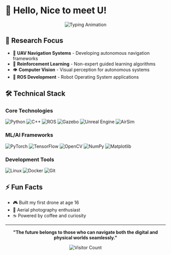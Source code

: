 # 👋 Hello, Nice to meet U!

<div align="center">
  <img src="https://readme-typing-svg.herokuapp.com?font=Fira+Code&size=22&duration=3000&pause=1000&color=39FF14&center=true&vCenter=true&width=600&lines=Ph.D.+in+Control+Science+and+Engineering;Robotics+Engineer;Reinforcement+Learning+Researcher;Computer+Vision+Developer" alt="Typing Animation" />
</div>

## 🎯 Research Focus

- 🚁 **UAV Navigation Systems** - Developing autonomous navigation frameworks
- 🤖 **Reinforcement Learning** - Non-expert guided learning algorithms  
- 👁️ **Computer Vision** - Visual perception for autonomous systems
- 📡 **ROS Development** - Robot Operating System applications

## 🛠️ Technical Stack

### Core Technologies
![Python](https://img.shields.io/badge/Python-3776AB?style=flat-square&logo=python&logoColor=white)
![C++](https://img.shields.io/badge/C++-00599C?style=flat-square&logo=c%2B%2B&logoColor=white)
![ROS](https://img.shields.io/badge/ROS-22314E?style=flat-square&logo=ros&logoColor=white)
![Gazebo](https://img.shields.io/badge/Gazebo-FF6600?style=flat-square&logo=gazebo&logoColor=white)
![Unreal Engine](https://img.shields.io/badge/Unreal%20Engine-313131?style=flat-square&logo=unrealengine&logoColor=white)
![AirSim](https://img.shields.io/badge/AirSim-0078D4?style=flat-square&logo=microsoft&logoColor=white)

### ML/AI Frameworks
![PyTorch](https://img.shields.io/badge/PyTorch-EE4C2C?style=flat-square&logo=pytorch&logoColor=white)
![TensorFlow](https://img.shields.io/badge/TensorFlow-FF6F00?style=flat-square&logo=tensorflow&logoColor=white)
![OpenCV](https://img.shields.io/badge/OpenCV-27338e?style=flat-square&logo=OpenCV&logoColor=white)
![NumPy](https://img.shields.io/badge/NumPy-013243?style=flat-square&logo=numpy&logoColor=white)
![Matplotlib](https://img.shields.io/badge/Matplotlib-11557c?style=flat-square&logo=matplotlib&logoColor=white)

### Development Tools
![Linux](https://img.shields.io/badge/Linux-FCC624?style=flat-square&logo=linux&logoColor=black)
![Docker](https://img.shields.io/badge/Docker-2496ED?style=flat-square&logo=docker&logoColor=white)
![Git](https://img.shields.io/badge/Git-F05032?style=flat-square&logo=git&logoColor=white)


## ⚡ Fun Facts

- 🎮 Built my first drone at age 16
- 📸 Aerial photography enthusiast
- ☕ Powered by coffee and curiosity

---

<div align="center">
  
**"The future belongs to those who can navigate both the digital and physical worlds seamlessly."**

![Visitor Count](https://komarev.com/ghpvc/?username=Nathanielneil&color=green&style=flat-square&label=Profile+Views)

</div>
